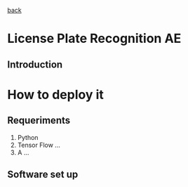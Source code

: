 [back](/)

# License Plate Recognition AE
## Introduction

# How to deploy it

## Requeriments
1. Python
2. Tensor Flow ...
3. A ...

## Software set up